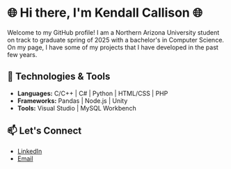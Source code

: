 # 🌐 Hi there, I'm Kendall Callison 🌐

Welcome to my GitHub profile! I am a Northern Arizona University student on track to graduate spring of 2025 with a bachelor's in Computer Science. 
On my page, I have some of my projects that I have developed in the past few years.

## 🔧 Technologies & Tools

- **Languages:** C/C++ | C# | Python | HTML/CSS | PHP
- **Frameworks:** Pandas | Node.js | Unity 
- **Tools:** Visual Studio | MySQL Workbench

## 📫 Let's Connect

- [LinkedIn](https://www.linkedin.com/in/kendall-callison-16a282258/)
- [Email](mailto:kendallcallison29@gmail.com)


